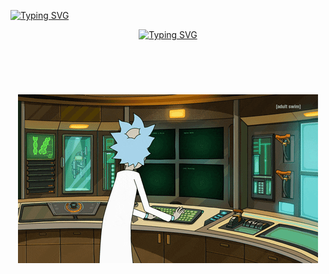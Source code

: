 [![Typing SVG](https://readme-typing-svg.demolab.com?font=Fira+Code&duration=6000&pause=1000&color=F77B20&multiline=true&width=435&height=105&lines=Searching+.+.+.;Wake+up%2C+the+Matrix+has+you;Follow+the+white+rabbit;Knock%2C+knock)](https://git.io/typing-svg)

<div align="center">
    
[![Typing SVG](https://readme-typing-svg.demolab.com?font=Fira+Code&duration=3000&pause=3000&color=F77B20&width=435&separator=%3C&lines=whois+r1cksec%3C%23!%2Fbin%2Fbash%3C%3A()%7B%3A%7C%3A%26%7D;%3A%3C%C2%AF%5C_(%E3%83%84)_%2F%C2%AF%3CExploit+completed%2C+%3Cbut+no+session+was+created%3C(%E2%95%AF%E2%80%B5%E2%96%A1%E2%80%B2)%E2%95%AF%EF%B8%B5%E2%94%BB%E2%94%81%E2%94%BB)](https://git.io/typing-svg)

<div>

#

<br><br>

<div align="center">
    <img src="https://github.com/r1cksec/r1cksec/raw/main/profile.gif"/>
<div>
